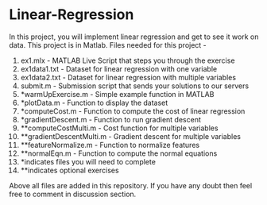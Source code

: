 # Linear-Regression

In this project, you will implement linear regression and get to see it work on data.
This project is in Matlab.
Files needed for this project -

1. ex1.mlx - MATLAB Live Script that steps you through the exercise
2. ex1data1.txt - Dataset for linear regression with one variable
3. ex1data2.txt - Dataset for linear regression with multiple variables
4. submit.m - Submission script that sends your solutions to our servers
5. *warmUpExercise.m - Simple example function in MATLAB
6. *plotData.m - Function to display the dataset
7. *computeCost.m - Function to compute the cost of linear regression
8. *gradientDescent.m - Function to run gradient descent
9. **computeCostMulti.m - Cost function for multiple variables
10. **gradientDescentMulti.m - Gradient descent for multiple variables
11. **featureNormalize.m - Function to normalize features
12. **normalEqn.m - Function to compute the normal equations
13. *indicates files you will need to complete
14. **indicates optional exercises

Above all files are added in this repository.
If you have any doubt then feel free to comment in discussion section.
